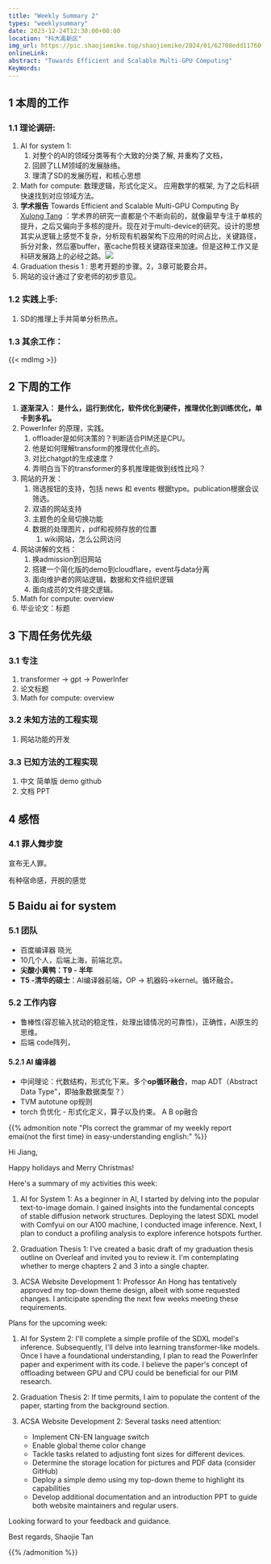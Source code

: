 ```yaml
---
title: "Weekly Summary 2"
types: "weeklysummary"
date: 2023-12-24T12:30:00+08:00
location: "科大高新区"
img_url: https://pic.shaojiemike.top/shaojiemike/2024/01/62708edd11760f300867707af0b47051.png
onlineLink: 
abstract: "Towards Efficient and Scalable Multi-GPU Computing"
KeyWords:
---
```


## 1 本周的工作

### 1.1 理论调研:

1. AI for system 1: 
   1. 对整个的AI的领域分类等有个大致的分类了解, 并重构了文档，
   2. 回顾了LLM领域的发展脉络。
   3. 理清了SD的发展历程，和核心思想
2. Math for compute: 数理逻辑，形式化定义。 应用数学的框架, 为了之后科研快速找到对应领域方法。
3. **学术报告** Towards Efficient and Scalable Multi-GPU Computing By [Xulong Tang](https://xzt102.github.io/) ：学术界的研究一直都是个不断向前的，就像最早专注于单核的提升，之后又偏向于多核的提升。现在对于multi-device的研究。设计的思想其实从逻辑上感觉不复杂，分析现有机器架构下应用的时间占比，关键路径，拆分对象，然后塞buffer，塞cache剪枝关键路径来加速。但是这种工作又是科研发展路上的必经之路。![](https://pic.shaojiemike.top/shaojiemike/2023/12/c5a305d37e09137a32267d22be385b67.png)
4. Graduation thesis 1 : 思考开题的步骤。2，3章可能要合并。
5. 网站的设计通过了安老师的初步意见。

### 1.2 实践上手:

1. SD的推理上手并简单分析热点。


### 1.3 其余工作：

{{< mdImg >}}

## 2 下周的工作

1. **逐渐深入： 是什么，运行到优化，软件优化到硬件，推理优化到训练优化，单卡到多机。**
1. PowerInfer 的原理，实践。
      1. offloader是如何决策的？判断适合PIM还是CPU。
      2. 他是如何理解transform的推理优化点的。
      3. 对比chatgpt的生成速度？
      4. 弄明白当下的transformer的多机推理能做到线性比吗？
2. 网站的开发：
      1. 筛选按钮的支持，包括 news 和 events 根据type。publication根据会议筛选。
      2. 双语的网站支持
      3. 主题色的全局切换功能
      4. 数据的处理图片，pdf和视频存放的位置
            1. wiki网站，怎么公网访问
3. 网站讲解的文档：
      1. 换admission到旧网站
      2. 搭建一个简化版的demo到cloudflare，event与data分离
      3. 面向维护者的网站逻辑，数据和文件组织逻辑
      4. 面向成员的文件提交逻辑。
4. Math for compute: overview
5. 毕业论文：标题



## 3 下周任务优先级

### 3.1 专注

1. transformer -> gpt -> PowerInfer
2. 论文标题
3. Math for compute: overview

### 3.2 未知方法的工程实现

1. 网站功能的开发
   
### 3.3 已知方法的工程实现

1. 中文 简单版 demo github
2. 文档 PPT

## 4 感悟

### 4.1 罪人舞步旋

宣布无人罪。

有种宿命感，开脱的感觉

## 5 Baidu ai for system

### 5.1 团队

- 百度编译器 晓光
- 10几个人，后端上海，前端北京。
- **尖酸小黄鸭：T9 - 半年**
- **T5 -清华的硕士**：AI编译器前端，OP → 机器码→kernel。循环融合。

### 5.2 工作内容

- 鲁棒性(容忍输入扰动的稳定性，处理出错情况的可靠性)，正确性，AI原生的思维。
- 后端 code阵列，

#### 5.2.1 AI 编译器

- 中间理论：代数结构，形式化下来。多个**op循环融合**，map ADT（Abstract Data Type"，即抽象数据类型？）
- TVM autotune op规则
- torch 负优化 - 形式化定义，算子以及约束。 A B op融合




{{% admonition note "Pls correct the grammar of my weekly report emai(not the first time) in easy-understanding english:" %}}


Hi Jiang,

Happy holidays and Merry Christmas! 

Here's a summary of my activities this week:

1. AI for System 1:
   As a beginner in AI, I started by delving into the popular text-to-image domain. I gained insights into the fundamental concepts of stable diffusion network structures. Deploying the latest SDXL model with Comfyui on our A100 machine, I conducted image inference. Next, I plan to conduct a profiling analysis to explore inference hotspots further.

2. Graduation Thesis 1:
   I've created a basic draft of my graduation thesis outline on Overleaf and invited you to review it. I'm contemplating whether to merge chapters 2 and 3 into a single chapter.

3. ACSA Website Development 1:
   Professor An Hong has tentatively approved my top-down theme design, albeit with some requested changes. I anticipate spending the next few weeks meeting these requirements.

Plans for the upcoming week:

1. AI for System 2:
   I'll complete a simple profile of the SDXL model's inference. Subsequently, I'll delve into learning transformer-like models. Once I have a foundational understanding, I plan to read the PowerInfer paper and experiment with its code. I believe the paper's concept of offloading between GPU and CPU could be beneficial for our PIM research.

2. Graduation Thesis 2:
   If time permits, I aim to populate the content of the paper, starting from the background section.

3. ACSA Website Development 2:
   Several tasks need attention:
   - Implement CN-EN language switch
   - Enable global theme color change
   - Tackle tasks related to adjusting font sizes for different devices.
   - Determine the storage location for pictures and PDF data (consider GitHub)
   - Deploy a simple demo using my top-down theme to highlight its capabilities
   - Develop additional documentation and an introduction PPT to guide both website maintainers and regular users.

Looking forward to your feedback and guidance.

Best regards,
Shaojie Tan


{{% /admonition %}}